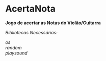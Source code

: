 # AcertaNota
<b>Jogo de acertar as Notas do Violão/Guitarra</b>

<i>Bibliotecas Necessárias:</i>

<i>os<br>random<br>playsound</i>
